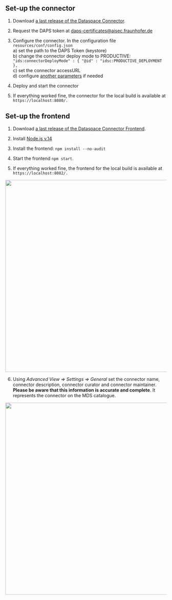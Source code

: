## Set-up the connector

1. Download [a last release of the Dataspace Connector](https://github.com/International-Data-Spaces-Association/DataspaceConnector/releases).

2. Request the DAPS token at [daps-certificates@aisec.fraunhofer.de](mailto:daps-certificates@aisec.fraunhofer.de)

3. Configure the connector. In the configuration file `resources/conf/config.json` <br>
a) set the path to the DAPS Token (keystore) <br>
b) change the connector deploy mode to PRODUCTIVE:<br>
`"ids:connectorDeployMode" : { "@id" : "idsc:PRODUCTIVE_DEPLOYMENT },`<br>
c) set the connector accessURL <br>
d) configure [another parameters](https://international-data-spaces-association.github.io/DataspaceConnector/Deployment/Configuration) if needed

4. Deploy and start the connector

5. If everything worked fine, the connector for the local build is available at `https://localhost:8080/.` 

## Set-up the frontend

1. Download [a last release of the Dataspace Connector Frontend](https://github.com/Mobility-Data-Space/DataspaceConnectorUI/releases).

2. Install [Node.js v.14](https://nodejs.org/en/download/)

3. Install the frontend: `npm install --no-audit`

4. Start the frontend `npm start`. 

5. If everything worked fine, the frontend for the local build is available at `https://localhost:8082/.` 

<img src="https://user-images.githubusercontent.com/91048868/169023128-e79a8770-0469-4264-9894-9ceed79deba8.jpg" width=600><br>

6. Using _Advanced View => Settings => General_ set the connector name, connector description, connector curator and connector maintainer.
**Please be aware that this information is accurate and complete**. It represents the connector on the MDS catalogue.

<img src="https://user-images.githubusercontent.com/91048868/169081507-66ef0389-08ab-47ac-a240-4e588a9e6752.jpg" width=600>
